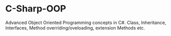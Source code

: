 # C-Sharp-OOP
Advanced Object Oriented Programming concepts in C#. Class, Inheritance, Interfaces, Method overriding/oveloading, extension Methods etc.
